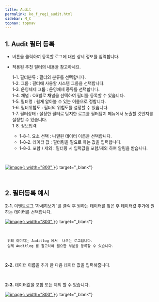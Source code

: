 ```yaml
---
title: Audit
permalink: ko_f_regi_audit.html
sidebar: M_C
topnav: topnav
---
```


## 1. Audit 필터 등록
- 버튼을 클릭하여 등록할 로그에 대한 상세 정보를 입력합니다.
- 적용된 추천 필터의 내용을 참고하세요.

     1-1. 필터분류 : 필터의 분류를 선택합니다.   
     1-2. 그룹 : 필터에 사용할 시스템 그룹을 선택합니다.   
     1-3. 운영체제 그룹 : 운영체제 종류를 선택합니다.   
     1-4. 채널 : OS별로 채널을 선택하여 필터를 등록할 수 있습니다.   
     1-5. 필터명 : 쉽게 알아볼 수 있는 이름으로 정합니다.   
     1-6. 필터위험도 : 필터의 위험도를 설정할 수 있습니다.   
     1-7. 필터상태 : 설정한 필터로 탐지한 로그를 필터탐지 메뉴에서 노출할 것인지를 설정할 수 있습니다.   
     1-8. 정보입력   
    - 1-8-1. 요소 선택 : 나열된 데이터 이름을 선택합니다.   
    - 1-8-2. 데이터 값 : 필터링을 필요로 하는 값을 입력합니다.   
    - 1-8-3. 포함 / 제외 : 필터링 시 입력값을 포함/제외 하여 알림을 받습니다.   

<br />

[![image](/docs/images/Manual/common/filter2/audit/1.png){: width="800" }](/docs/images/Manual/common/filter2/audit/1.png){: target="_blank"} 

 
<br />

## 2. 필터등록 예시 

**2-1.** 이벤트로그 ‘자세히보기’ 를 클릭 후 원하는 데이터를 찾은 후 데이터값 추가에 원하는 데이터를 선택합니다.

[![image](/docs/images/Manual/common/filter2/audit/2.png){: width="800" }](/docs/images/Manual/common/filter2/audit/2.png){: target="_blank"} 

<br />

     위의 이미지는 Auditlog 에서  나오는 로그입니다.
     실제 Auditlog 를 참고하여 필요한 부분을 등록할 수 있습니다.

<br />

**2-2.** 데이터 이름을 추가 한 다음 데이터 값을 입력해줍니다.

<br />

**2-3.** 데이터값을 포함 또는 제외 할 수 있습니다. 

[![image](/docs/images/Manual/common/filter2/audit/3.png){: width="800" }](/docs/images/Manual/common/filter2/audit/3.png){: target="_blank"} 